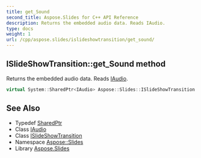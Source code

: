 ```yaml
---
title: get_Sound
second_title: Aspose.Slides for C++ API Reference
description: Returns the embedded audio data. Reads IAudio.
type: docs
weight: 1
url: /cpp/aspose.slides/islideshowtransition/get_sound/
---
```

## ISlideShowTransition::get_Sound method


Returns the embedded audio data. Reads [IAudio](../../iaudio/).

```cpp
virtual System::SharedPtr<IAudio> Aspose::Slides::ISlideShowTransition::get_Sound()=0
```

## See Also

* Typedef [SharedPtr](../../../system/sharedptr/)
* Class [IAudio](../../iaudio/)
* Class [ISlideShowTransition](../)
* Namespace [Aspose::Slides](../../)
* Library [Aspose.Slides](../../../)
